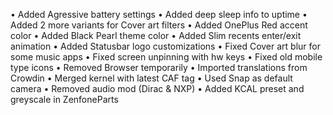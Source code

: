 • Added Agressive battery settings
• Added deep sleep info to uptime
• Added 2 more variants for Cover art filters
• Added OnePlus Red accent color
• Added Black Pearl theme color
• Added Slim recents enter/exit animation
• Added Statusbar logo customizations
• Fixed Cover art blur for some music apps
• Fixed screen unpinning with hw keys
• Fixed old mobile type icons
• Removed Browser temporarily
• Imported translations from Crowdin
• Merged kernel with latest CAF tag
• Used Snap as default camera
• Removed audio mod (Dirac & NXP)
• Added KCAL preset and greyscale in ZenfoneParts
